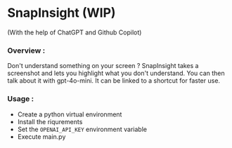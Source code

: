 # SnapInsight (WIP)

(With the help of ChatGPT and Github Copilot)

### Overview :

Don't understand something on your screen ? SnapInsight takes a screenshot and lets you highlight what you don't understand. You can then talk about it with gpt-4o-mini. It can be linked to a shortcut for faster use.

### Usage :

- Create a python virtual environment
- Install the riqurements
- Set the ```OPENAI_API_KEY``` environment variable
- Execute main.py